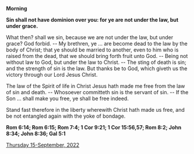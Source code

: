 **Morning**

**Sin shall not have dominion over you: for ye are not under the law, but under grace.**
 
What then? shall we sin, because we are not under the law, but under grace? God forbid. -- My brethren, ye ... are become dead to the law by the body of Christ; that ye should be married to another, even to him who is raised from the dead, that we should bring forth fruit unto God. -- Being not without law to God, but under the law to Christ. -- The sting of death is sin; and the strength of sin is the law. But thanks be to God, which giveth us the victory through our Lord Jesus Christ.
 
The law of the Spirit of life in Christ Jesus hath made me free from the law of sin and death. -- Whosoever committeth sin is the servant of sin. -- If the Son ... shall make you free, ye shall be free indeed.
 
Stand fast therefore in the liberty wherewith Christ hath made us free, and be not entangled again with the yoke of bondage.  

**Rom 6:14; Rom 6:15; Rom 7:4; 1 Cor 9:21; 1 Cor 15:56,57; Rom 8:2; John 8:34; John 8:36; Gal 5:1**

[Thursday 15-September, 2022](https://t.me/daily_light)
